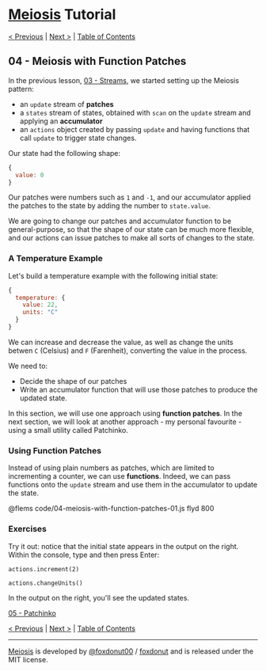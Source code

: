 # [Meiosis](https://meiosis.js.org) Tutorial

[< Previous](03-streams.html) |
[Next >](05-patchinko.html) |
[Table of Contents](toc.html)

## 04 - Meiosis with Function Patches

In the previous lesson, [03 - Streams](03-streams.html), we started setting up the
Meiosis pattern:

- an `update` stream of **patches**
- a `states` stream of states, obtained with `scan` on the `update` stream and applying
an **accumulator**
- an `actions` object created by passing `update` and having functions that call `update`
to trigger state changes.

Our state had the following shape:

```js
{
  value: 0
}
```

Our patches were numbers such as `1` and `-1`, and our accumulator applied the patches to the
state by adding the number to `state.value`.

We are going to change our patches and accumulator function to be general-purpose, so that the
shape of our state can be much more flexible, and our actions can issue patches to make all sorts
of changes to the state.

### A Temperature Example

Let's build a temperature example with the following initial state:

```js
{
  temperature: {
    value: 22,
    units: "C"
  }
}
```

We can increase and decrease the value, as well as change the units betwen `C` (Celsius) and
`F` (Farenheit), converting the value in the process.

We need to:

- Decide the shape of our patches
- Write an accumulator function that will use those patches to produce the updated state.

In this section, we will use one approach using **function patches**. In the next section, we
will look at another approach - my personal favourite - using a small utility called Patchinko.

### Using Function Patches

Instead of using plain numbers as patches, which are limited to incrementing a counter, we can
use **functions**. Indeed, we can pass functions onto the `update` stream and use them in the
accumulator to update the state.

@flems code/04-meiosis-with-function-patches-01.js flyd 800

### Exercises

Try it out: notice that the initial state appears in the output on the right. Within the console,
type and then press Enter:

`actions.increment(2)`

`actions.changeUnits()`

In the output on the right, you'll see the updated states.

[05 - Patchinko](05-patchinko.html)

[< Previous](03-streams.html) |
[Next >](05-patchinko.html) |
[Table of Contents](toc.html)

-----

[Meiosis](https://meiosis.js.org) is developed by [@foxdonut00](http://twitter.com/foxdonut00) / [foxdonut](https://github.com/foxdonut) and is released under the MIT license.
